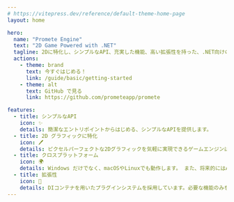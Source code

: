 ```yaml
---
# https://vitepress.dev/reference/default-theme-home-page
layout: home

hero:
  name: "Promete Engine"
  text: "2D Game Powered with .NET"
  tagline: 2Dに特化し、シンプルなAPI、充実した機能、高い拡張性を持った、.NET向けのゲームエンジンです。
  actions:
    - theme: brand
      text: 今すぐはじめる！
      link: /guide/basic/getting-started
    - theme: alt
      text: GitHub で見る
      link: https://github.com/prometeapp/promete

features:
  - title: シンプルなAPI
    icon: ✨
    details: 簡潔なエントリポイントからはじめる、シンプルなAPIを提供します。
  - title: 2D グラフィックに特化
    icon: 🖊
    details: ピクセルパーフェクトな2Dグラフィックを気軽に実現できるゲームエンジンはそう多くありません。Prometeは、2Dグラフィックに特化したグラフィックシステムを提供します。
  - title: クロスプラットフォーム
    icon: 🌍
    details: Windows だけでなく、macOSやLinuxでも動作します。 また、将来的にはAndroidやiOS、Webでも動作する予定です。
  - title: 拡張性
    icon: 🧩
    details: DIコンテナを用いたプラグインシステムを採用しています。必要な機能のみをゲームに追加することができ、プロダクトの要件に合わせてエンジンをカスタマイズできます。
---
```


